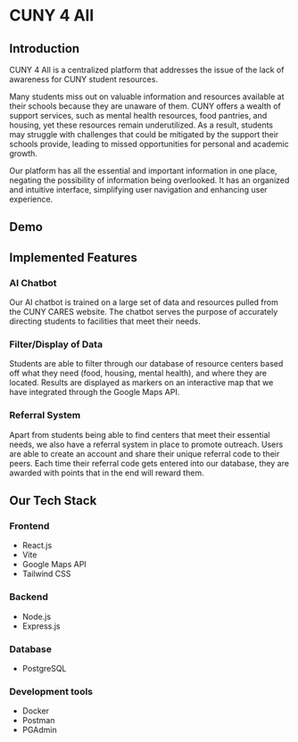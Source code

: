 # CUNY 4 All

## Introduction

CUNY 4 All is a centralized platform that addresses the issue of the lack of awareness for CUNY student resources.

Many students miss out on valuable information and resources available at their schools because they are unaware of them. CUNY offers a wealth of support services, such as mental health resources, food pantries, and housing, yet these resources remain underutilized. As a result, students may struggle with challenges that could be mitigated by the support their schools provide, leading to missed opportunities for personal and academic growth.

Our platform has all the essential and important information in one place, negating the possibility of information being overlooked. It has an organized and intuitive interface, simplifying user navigation and enhancing user experience.

## Demo

## Implemented Features

### AI Chatbot

Our AI chatbot is trained on a large set of data and resources pulled from the CUNY CARES website. The chatbot serves the purpose of accurately directing students to facilities that meet their needs.

### Filter/Display of Data

Students are able to filter through our database of resource centers based off what they need (food, housing, mental health), and where they are located. Results are displayed as markers on an interactive map that we have integrated through the Google Maps API.

### Referral System

Apart from students being able to find centers that meet their essential needs, we also have a referral system in place to promote outreach. Users are able to create an account and share their unique referral code to their peers. Each time their referral code gets entered into our database, they are awarded with points that in the end will reward them.

## Our Tech Stack

### Frontend

-   React.js
-   Vite
-   Google Maps API
-   Tailwind CSS

### Backend

-   Node.js
-   Express.js

### Database

-   PostgreSQL

### Development tools

-   Docker
-   Postman
-   PGAdmin
